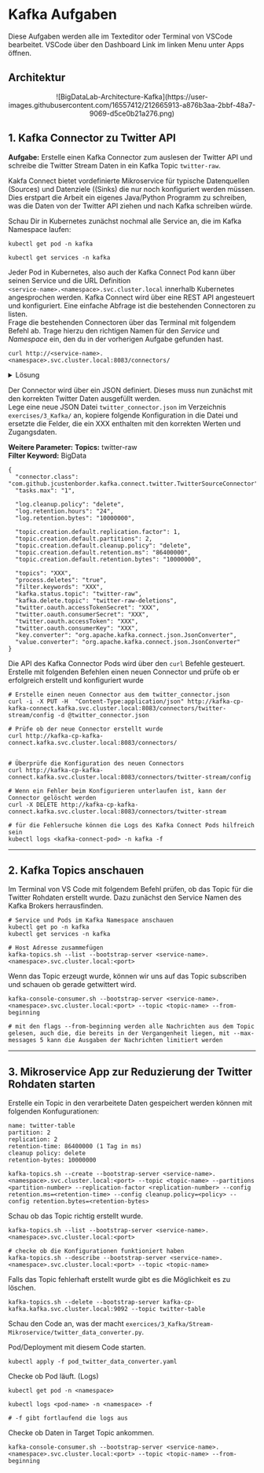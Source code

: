 # Kafka Aufgaben
Diese Aufgaben werden alle im Texteditor oder Terminal von VSCode bearbeitet.
VSCode über den Dashboard Link im linken Menu unter Apps öffnen.  

## Architektur
  
<center>
![BigDataLab-Architecture-Kafka](https://user-images.githubusercontent.com/16557412/212665913-a876b3aa-2bbf-48a7-9069-d5ce0b21a276.png)
</center>



## 1. Kafka Connector zu Twitter API
**Aufgabe:**
Erstelle einen Kafka Connector zum auslesen der Twitter API und schreibe die Twitter Stream Daten in ein Kafka Topic `twitter-raw`.  

Kakfa Connect bietet vordefinierte Mikroservice für typische Datenquellen (Sources) und Datenziele ((Sinks) die nur noch konfiguriert werden müssen. Dies erstpart die Arbeit ein eigenes Java/Python Programm zu schreiben, was die Daten von der Twitter API ziehen und nach Kafka schreiben würde.

Schau Dir in Kubernetes zunächst nochmal alle Service an, die im Kafka Namespace laufen:

```
kubectl get pod -n kafka

kubectl get services -n kafka
```

Jeder Pod in Kubernetes, also auch der Kafka Connect Pod kann über seinen Service und die URL Definition  
`<service-name>.<namespace>.svc.cluster.local` innerhalb Kubernetes angesprochen werden. 
Kafka Connect wird über eine REST API angesteuert und konfiguriert. Eine einfache Abfrage ist die bestehenden Connectoren zu listen.   
Frage die bestehenden Connectoren über das Terminal mit folgendem Befehl ab. Trage hierzu den richtigen Namen für den *Service* und *Namespace* ein, den du in der vorherigen Aufgabe gefunden hast.

```
curl http://<service-name>.<namespace>.svc.cluster.local:8083/connectors/
```


<details>
<summary>Lösung</summary>

```
curl http://kafka-cp-kafka-connect.kafka.svc.cluster.local:8083/connectors/
```
</details>


Der Connector wird über ein JSON definiert. Dieses muss nun zunächst mit den korrekten Twitter Daten ausgefüllt werden.  
Lege eine neue JSON Datei `twitter_connector.json` im Verzeichnis `exercises/3_Kafka/` an, kopiere folgende Konfiguration in die Datei und ersetzte die Felder, die ein XXX enthalten mit den korrekten Werten und Zugangsdaten.  

**Weitere Parameter:**
**Topics:** twitter-raw  
**Filter Keyword:** BigData

```
{
  "connector.class": "com.github.jcustenborder.kafka.connect.twitter.TwitterSourceConnector",
  "tasks.max": "1",

  "log.cleanup.policy": "delete",
  "log.retention.hours": "24",
  "log.retention.bytes": "10000000",

  "topic.creation.default.replication.factor": 1,
  "topic.creation.default.partitions": 2,
  "topic.creation.default.cleanup.policy": "delete",
  "topic.creation.default.retention.ms": "86400000",
  "topic.creation.default.retention.bytes": "10000000",

  "topics": "XXX",
  "process.deletes": "true",
  "filter.keywords": "XXX",
  "kafka.status.topic": "twitter-raw",
  "kafka.delete.topic": "twitter-raw-deletions",
  "twitter.oauth.accessTokenSecret": "XXX",
  "twitter.oauth.consumerSecret": "XXX",
  "twitter.oauth.accessToken": "XXX",
  "twitter.oauth.consumerKey": "XXX",
  "key.converter": "org.apache.kafka.connect.json.JsonConverter",
  "value.converter": "org.apache.kafka.connect.json.JsonConverter"
}

```

Die API des Kafka Connector Pods wird über den `curl` Befehle gesteuert.
Erstelle mit folgenden Befehlen einen neuen Connector und prüfe ob er erfolgreich erstellt und konfiguriert wurde
```
# Erstelle einen neuen Connector aus dem twitter_connector.json
curl -i -X PUT -H  "Content-Type:application/json" http://kafka-cp-kafka-connect.kafka.svc.cluster.local:8083/connectors/twitter-stream/config -d @twitter_connector.json

# Prüfe ob der neue Connector erstellt wurde
curl http://kafka-cp-kafka-connect.kafka.svc.cluster.local:8083/connectors/


# Überprüfe die Konfiguration des neuen Connectors
curl http://kafka-cp-kafka-connect.kafka.svc.cluster.local:8083/connectors/twitter-stream/config

# Wenn ein Fehler beim Konfigurieren unterlaufen ist, kann der Connector gelöscht werden
curl -X DELETE http://kafka-cp-kafka-connect.kafka.svc.cluster.local:8083/connectors/twitter-stream

# für die Fehlersuche können die Logs des Kafka Connect Pods hilfreich sein
kubectl logs <kafka-connect-pod> -n kafka -f
```



---

## 2. Kafka Topics anschauen

Im Terminal von VS Code mit folgendem Befehl prüfen, ob das Topic für die Twitter Rohdaten erstellt wurde.
Dazu zunächst den Service Namen des Kafka Brokers herrausfinden.

```
# Service und Pods im Kafka Namespace anschauen
kubectl get po -n kafka
kubectl get services -n kafka

# Host Adresse zusammefügen
kafka-topics.sh --list --bootstrap-server <service-name>.<namespace>.svc.cluster.local:<port>
```

Wenn das Topic erzeugt wurde, können wir uns auf das Topic subscriben und schauen ob gerade getwittert wird.

```
kafka-console-consumer.sh --bootstrap-server <service-name>.<namespace>.svc.cluster.local:<port> --topic <topic-name> --from-beginning

# mit den flags --from-beginning werden alle Nachrichten aus dem Topic gelesen, auch die, die bereits in der Vergangenheit liegen, mit --max-messages 5 kann die Ausgaben der Nachrichten limitiert werden
```


---

## 3. Mikroservice App zur Reduzierung der Twitter Rohdaten starten

Erstelle ein Topic in den verarbeitete Daten gespeichert werden können mit folgenden Konfugurationen:

```
name: twitter-table
partition: 2
replication: 2
retention-time: 86400000 (1 Tag in ms)
cleanup policy: delete
retention-bytes: 10000000
```

```
kafka-topics.sh --create --bootstrap-server <service-name>.<namespace>.svc.cluster.local:<port> --topic <topic-name> --partitions <partition-number> --replication-factor <replication-number> --config retention.ms=<retention-time> --config cleanup.policy=<policy> --config retention.bytes=<retention-bytes>
```

Schau ob das Topic richtig erstellt wurde.<br>

```
kafka-topics.sh --list --bootstrap-server <service-name>.<namespace>.svc.cluster.local:<port>

# checke ob die Konfigurationen funktioniert haben
kafka-topics.sh --describe --bootstrap-server <service-name>.<namespace>.svc.cluster.local:<port> --topic <topic-name>
```


Falls das Topic fehlerhaft erstellt wurde gibt es die Möglichkeit es zu löschen.

```
kafka-topics.sh --delete --bootstrap-server kafka-cp-kafka.kafka.svc.cluster.local:9092 --topic twitter-table
```


Schau den Code an, was der macht `exercices/3_Kafka/Stream-Mikroservice/twitter_data_converter.py`.

Pod/Deployment mit diesem Code starten.<br>

```
kubectl apply -f pod_twitter_data_converter.yaml
```

Checke ob Pod läuft. (Logs)<br>

```
kubectl get pod -n <namespace>

kubectl logs <pod-name> -n <namespace> -f

# -f gibt fortlaufend die logs aus
```


Checke ob Daten in Target Topic ankommen.<br>

```
kafka-console-consumer.sh --bootstrap-server <service-name>.<namespace>.svc.cluster.local:<port> --topic <topic-name> --from-beginning
```



